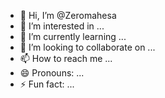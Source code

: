 - 👋 Hi, I’m @Zeromahesa
- 👀 I’m interested in ...
- 🌱 I’m currently learning ...
- 💞️ I’m looking to collaborate on ...
- 📫 How to reach me ...
- 😄 Pronouns: ...
- ⚡ Fun fact: ...

<!---
Zeromahesa/Zeromahesa is a ✨ special ✨ repository because its `README.md` (this file) appears on your GitHub profile.
You can click the Preview link to take a look at your changes.
--->
